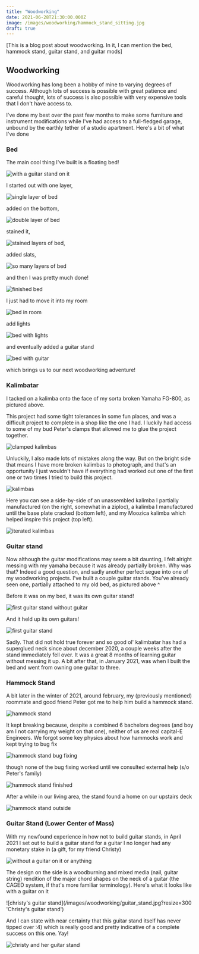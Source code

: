 ```yaml
---
title: "Woodworking"
date: 2021-06-28T21:30:00.000Z
image: /images/woodworking/hammock_stand_sitting.jpg
draft: true
---
```


[This is a blog post about woodworking. In it, I can mention the bed, hammock stand, guitar stand, and guitar mods]

## Woodworking

Woodworking has long been a hobby of mine to varying degrees of success. Although lots of success is possible with great patience and careful thought, lots of success is also possible with very expensive tools that I don't have access to.

I've done my best over the past few months to make some furniture and instrument modifications while I've had access to a full-fledged garage, unbound by the earthly tether of a studio apartment. Here's a bit of what I've done

### Bed

The main cool thing I've built is a floating bed! 

![with a guitar stand on it](/images/woodworking/bed_first_pic.jpg?resize=300 'Bed')

I started out with one layer,

![single layer of bed](/images/woodworking/bed_one_layer.jpg?resize=300 'Bed First Layer')

added on the bottom, 

![double layer of bed](/images/woodworking/bed_no_stain.jpg?resize=300 'Bed Both Layers')

stained it,

![stained layers of bed](/images/woodworking/bed_one_layer.jpg?resize=300 'Bed Stained'),

added slats,

![so many layers of bed](/images/woodworking/bed_last_slat.jpeg?resize=300 'Bed Layered')

and then I was pretty much done!

![finished bed](/images/woodworking/bed_finished.jpeg?resize=300 'Bed Finished')

I just had to move it into my room

![bed in room](/images/woodworking/bed_assembled.jpg?resize=300 'Bed In Room')

add lights

![bed with lights](/images/woodworking/bed_lighting.jpg?resize=300 'Bed With Lights')

and eventually added a guitar stand

![bed with guitar](/images/woodworking/bed_with_guitar.jpg?resize=300 'Bed With Guitar')

which brings us to our next woodworking adventure!

### Kalimbatar

I tacked on a kalimba onto the face of my sorta broken Yamaha FG-800, as pictured above.

This project had some tight tolerances in some fun places, and was a difficult project to complete in a shop like the one I had. I luckily had access to some of my bud Peter's clamps that allowed me to glue the project together.

![clamped kalimbas](/images/woodworking/kalimbas_clamped.jpg?resize=300 'Kalimbas Clamped')

Unluckily, I also made lots of mistakes along the way. But on the bright side that means I have more broken kalimbas to photograph, and that's an opportunity I just wouldn't have if everything had worked out one of the first one or two times I tried to build this project.

![kalimbas](/images/woodworking/kalimbas.jpg?resize=300 'Kalimbas')

Here you can see a side-by-side of an unassembled kalimba I partially manufactured (on the right, somewhat in a ziploc), a kalimba I manufactured until the base plate cracked (bottom left), and my Moozica kalimba which helped inspire this project (top left).

![iterated kalimbas](/images/woodworking/kalimba_iterations.jpg?resize=300 'Kalimba iterations')

### Guitar stand

Now although the guitar modifications may seem a bit daunting, I felt alright messing with my yamaha because it was already partially broken. Why was that? Indeed a good question, and sadly another perfect segue into one of my woodworking projects. I've built a couple guitar stands. You've already seen one, partially attached to my old bed, as pictured above ^

Before it was on my bed, it was its own guitar stand!

![first guitar stand without guitar](/images/woodworking/guitar_stand_first_no_guitar.jpeg?resize=300 'First guitar stand without a guitar')

And it held up its own guitars!

![first guitar stand](/images/woodworking/guitar_stand_first.jpeg?resize=300 'First guitar stand WITH!!! a guitar')

Sadly. That did not hold true forever and so good ol' kalimbatar has had a superglued neck since about december 2020, a couple weeks after the stand immediately fell over. It was a great 8 months of learning guitar without messing it up. A bit after that, in January 2021, was when I built the bed and went from owning one guitar to three.

### Hammock Stand

A bit later in the winter of 2021, around february, my (previously mentioned) roommate and good friend Peter got me to help him build a hammock stand.

![hammock stand](/images/woodworking/hammock_stand.jpg?resize=300 'Hammock Stand')

It kept breaking because, despite a combined 6 bachelors degrees (and boy am I not carrying my weight on that one), neither of us are real capital-E Engineers. We forgot some key physics about how hammocks work and kept trying to bug fix

![hammock stand bug fixing](/images/woodworking/hammock_stand_bug_fixing.jpeg?resize=300 'Hammock Stand Bug Fixing')

though none of the bug fixing worked until we consulted external help (s/o Peter's family)

![hammock stand finished](/images/woodworking/hammock_stand_2.jpg?resize=300 'Hammock Stand Done, Peter Satisfied')

After a while in our living area, the stand found a home on our upstairs deck

![hammock stand outside](/images/woodworking/hammock_stand_outside.jpg?resize=300 'Hammock Stand Outside')

### Guitar Stand (Lower Center of Mass)

With my newfound experience in how not to build guitar stands, in April 2021 I set out to build a guitar stand for a guitar I no longer had any monetary stake in (a gift, for my friend Christy)

![without a guitar on it or anything](/images/woodworking/guitar_stand_plain.jpg?resize=300 'Guitar Stand')

The design on the side is a woodburning and mixed media (nail, guitar string) rendition of the major chord shapes on the neck of a guitar (the CAGED system, if that's more familiar terminology). Here's what it looks like with a guitar on it

![christy's guitar stand](/images/woodworking/guitar_stand.jpg?resize=300 'Christy's guitar stand')

And I can state with near certainty that this guitar stand itself has never tipped over :4) which is really good and pretty indicative of a complete success on this one. Yay!

![christy and her guitar stand](/images/woodworking/christy_guitar_stand.jpg?resize=300 'Christy and her guitar stand')